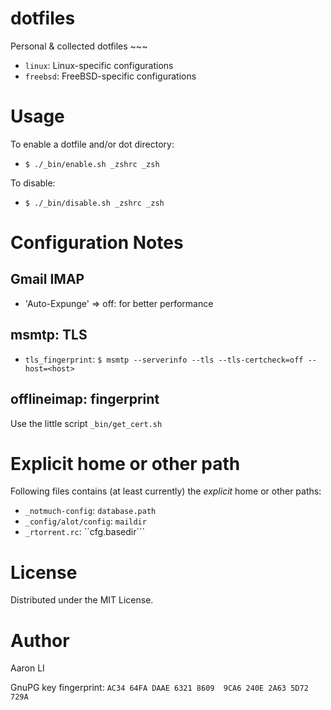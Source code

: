 dotfiles
========

Personal & collected dotfiles ~~~

* ``linux``: Linux-specific configurations
* ``freebsd``: FreeBSD-specific configurations

# Usage
To enable a dotfile and/or dot directory:
* ``$ ./_bin/enable.sh _zshrc _zsh``

To disable:
* ``$ ./_bin/disable.sh _zshrc _zsh``


# Configuration Notes

## Gmail IMAP
* 'Auto-Expunge' => off: for better performance

## msmtp: TLS
* ``tls_fingerprint``:
    ``$ msmtp --serverinfo --tls --tls-certcheck=off --host=<host>``

## offlineimap: fingerprint
Use the little script ``_bin/get_cert.sh``

# Explicit home or other path
Following files contains (at least currently) the *explicit*
home or other paths:
* ``_notmuch-config``: ``database.path``
* ``_config/alot/config``: ``maildir``
* ``_rtorrent.rc``: ``cfg.basedir```


# License
Distributed under the MIT License.


# Author
Aaron LI

GnuPG key fingerprint: ``AC34 64FA DAAE 6321 8609  9CA6 240E 2A63 5D72 729A``

